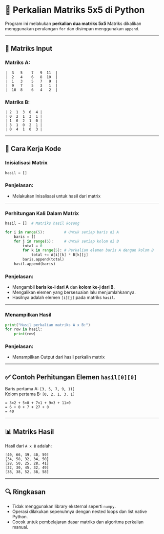 # 📘 Perkalian Matriks 5x5 di Python

Program ini melakukan **perkalian dua matriks 5x5** Matriks dikalikan menggunakan perulangan `for` dan disimpan menggunakan `append`.

---

## 🧮 Matriks Input

### Matriks A:

```
|  3   5    7   9  11  |
|  2   4    6   8  10  |
|  1   3    5   7   9  |
|  9   7    5   3   1  |
|  10  8    6   4   2  |
```

### Matriks B:

```
| 2  1  3  0  4 |
| 0  2  1  3  1 |
| 1  0  2  1  0 |
| 3  1  0  2  1 |   
| 0  4  1  0  3 |
```

---

## 🔧 Cara Kerja Kode

### Inisialisasi Matrix

```python
hasil = []
```

### Penjelasan:

- Melakukan Inisalisasi untuk hasil dari matrix

---

### Perhitungan Kali Dalam Matrix

```python
hasil = []  # Matriks hasil kosong

for i in range(5):         # Untuk setiap baris di A
    baris = []
    for j in range(5):     # Untuk setiap kolom di B
        total = 0
        for k in range(5): # Perkalian elemen baris A dengan kolom B
            total += A[i][k] * B[k][j]
        baris.append(total)
    hasil.append(baris)
```

### Penjelasan:

- Mengambil **baris ke-i dari A** dan **kolom ke-j dari B**.
- Mengalikan elemen yang bersesuaian lalu menjumlahkannya.
- Hasilnya adalah elemen `[i][j]` pada matriks `hasil`.

---

### Menampilkan Hasil

```python
print("Hasil perkalian matriks A x B:")
for row in hasil:
    print(row)
```

### Penjelasan:

- Menampilkan Output dari hasil perkalin matrix

---

## ✅ Contoh Perhitungan Elemen `hasil[0][0]`

Baris pertama A: `[3, 5, 7, 9, 11]`  
Kolom pertama B: `[0, 2, 1, 3, 1]`

```
= 3×2 + 5×0 + 7×1 + 9×3 + 11×0
= 6 + 0 + 7 + 27 + 0
= 40
```

---

## 📊 Matriks Hasil

Hasil dari `A x B` adalah:

```
[40, 66, 39, 40, 59]
[34, 58, 32, 34, 50]
[28, 50, 25, 28, 41]
[32, 30, 45, 32, 49]
[38, 38, 52, 38, 58]
```

---

## 🔍 Ringkasan

- Tidak menggunakan library eksternal seperti `numpy`.
- Operasi dilakukan sepenuhnya dengan nested loops dan list native Python.
- Cocok untuk pembelajaran dasar matriks dan algoritma perkalian manual.
